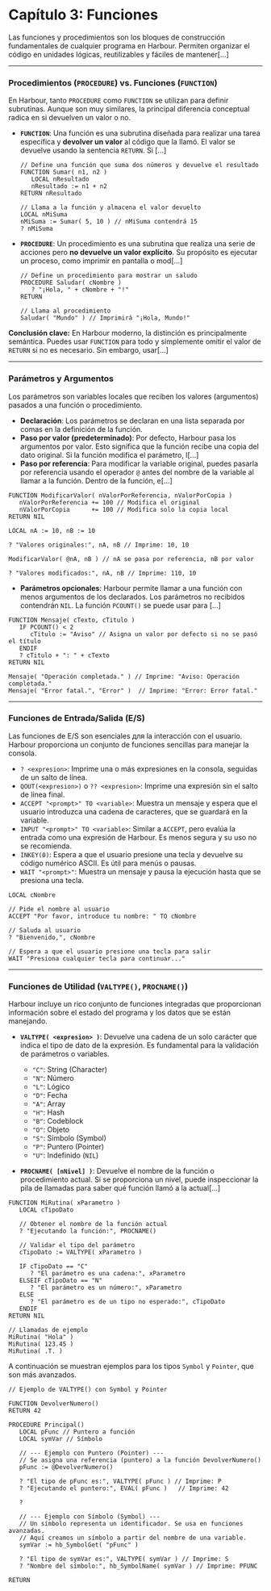 # Capítulo 3: Funciones

Las funciones y procedimientos son los bloques de construcción fundamentales de cualquier programa en Harbour. Permiten organizar el código en unidades lógicas, reutilizables y fáciles de mantener[...]

---

### Procedimientos (`PROCEDURE`) vs. Funciones (`FUNCTION`)

En Harbour, tanto `PROCEDURE` como `FUNCTION` se utilizan para definir subrutinas. Aunque son muy similares, la principal diferencia conceptual radica en si devuelven un valor o no.

*   **`FUNCTION`**: Una función es una subrutina diseñada para realizar una tarea específica y **devolver un valor** al código que la llamó. El valor se devuelve usando la sentencia `RETURN`. Si [...]

    ```harbour
    // Define una función que suma dos números y devuelve el resultado
    FUNCTION Sumar( n1, n2 )
       LOCAL nResultado
       nResultado := n1 + n2
    RETURN nResultado

    // Llama a la función y almacena el valor devuelto
    LOCAL nMiSuma
    nMiSuma := Sumar( 5, 10 ) // nMiSuma contendrá 15
    ? nMiSuma
    ```

*   **`PROCEDURE`**: Un procedimiento es una subrutina que realiza una serie de acciones pero **no devuelve un valor explícito**. Su propósito es ejecutar un proceso, como imprimir en pantalla o mod[...]

    ```harbour
    // Define un procedimiento para mostrar un saludo
    PROCEDURE Saludar( cNombre )
       ? "¡Hola, " + cNombre + "!"
    RETURN

    // Llama al procedimiento
    Saludar( "Mundo" ) // Imprimirá "¡Hola, Mundo!"
    ```

**Conclusión clave:** En Harbour moderno, la distinción es principalmente semántica. Puedes usar `FUNCTION` para todo y simplemente omitir el valor de `RETURN` si no es necesario. Sin embargo, usar[...]

---

### Parámetros y Argumentos

Los parámetros son variables locales que reciben los valores (argumentos) pasados a una función o procedimiento.

*   **Declaración**: Los parámetros se declaran en una lista separada por comas en la definición de la función.
*   **Paso por valor (predeterminado)**: Por defecto, Harbour pasa los argumentos por valor. Esto significa que la función recibe una copia del dato original. Si la función modifica el parámetro, l[...]
*   **Paso por referencia**: Para modificar la variable original, puedes pasarla por referencia usando el operador `@` antes del nombre de la variable al llamar a la función. Dentro de la función, e[...]

```harbour
FUNCTION ModificarValor( nValorPorReferencia, nValorPorCopia )
   nValorPorReferencia += 100 // Modifica el original
   nValorPorCopia      += 100 // Modifica solo la copia local
RETURN NIL

LOCAL nA := 10, nB := 10

? "Valores originales:", nA, nB // Imprime: 10, 10

ModificarValor( @nA, nB ) // nA se pasa por referencia, nB por valor

? "Valores modificados:", nA, nB // Imprime: 110, 10
```

*   **Parámetros opcionales**: Harbour permite llamar a una función con menos argumentos de los declarados. Los parámetros no recibidos contendrán `NIL`. La función `PCOUNT()` se puede usar para [...]

```harbour
FUNCTION Mensaje( cTexto, cTitulo )
   IF PCOUNT() < 2
      cTitulo := "Aviso" // Asigna un valor por defecto si no se pasó el título
   ENDIF
   ? cTitulo + ": " + cTexto
RETURN NIL

Mensaje( "Operación completada." ) // Imprime: "Aviso: Operación completada."
Mensaje( "Error fatal.", "Error" )  // Imprime: "Error: Error fatal."
```

---

### Funciones de Entrada/Salida (E/S)

Las funciones de E/S son esenciales для la interacción con el usuario. Harbour proporciona un conjunto de funciones sencillas para manejar la consola.

*   `? <expresion>`: Imprime una o más expresiones en la consola, seguidas de un salto de línea.
*   `QOUT(<expresion>)` o `?? <expresion>`: Imprime una expresión sin el salto de línea final.
*   `ACCEPT "<prompt>" TO <variable>`: Muestra un mensaje y espera que el usuario introduzca una cadena de caracteres, que se guardará en la variable.
*   `INPUT "<prompt>" TO <variable>`: Similar a `ACCEPT`, pero evalúa la entrada como una expresión de Harbour. Es menos segura y su uso no se recomienda.
*   `INKEY(0)`: Espera a que el usuario presione una tecla y devuelve su código numérico ASCII. Es útil para menús o pausas.
*   `WAIT "<prompt>"`: Muestra un mensaje y pausa la ejecución hasta que se presiona una tecla.

```harbour
LOCAL cNombre

// Pide el nombre al usuario
ACCEPT "Por favor, introduce tu nombre: " TO cNombre

// Saluda al usuario
? "Bienvenido,", cNombre

// Espera a que el usuario presione una tecla para salir
WAIT "Presiona cualquier tecla para continuar..."
```

---

### Funciones de Utilidad (`VALTYPE()`, `PROCNAME()`)

Harbour incluye un rico conjunto de funciones integradas que proporcionan información sobre el estado del programa y los datos que se están manejando.

*   **`VALTYPE( <expresion> )`**: Devuelve una cadena de un solo carácter que indica el tipo de dato de la expresión. Es fundamental para la validación de parámetros o variables.
    *   `"C"`: String (Character)
    *   `"N"`: Número
    *   `"L"`: Lógico
    *   `"D"`: Fecha
    *   `"A"`: Array
    *   `"H"`: Hash
    *   `"B"`: Codeblock
    *   `"O"`: Objeto
    *   `"S"`: Símbolo (Symbol)
    *   `"P"`: Puntero (Pointer)
    *   `"U"`: Indefinido (`NIL`)

*   **`PROCNAME( [nNivel] )`**: Devuelve el nombre de la función o procedimiento actual. Si se proporciona un nivel, puede inspeccionar la pila de llamadas para saber qué función llamó a la actual[...]

```harbour
FUNCTION MiRutina( xParametro )
   LOCAL cTipoDato

   // Obtener el nombre de la función actual
   ? "Ejecutando la función:", PROCNAME()

   // Validar el tipo del parámetro
   cTipoDato := VALTYPE( xParametro )

   IF cTipoDato == "C"
      ? "El parámetro es una cadena:", xParametro
   ELSEIF cTipoDato == "N"
      ? "El parámetro es un número:", xParametro
   ELSE
      ? "El parámetro es de un tipo no esperado:", cTipoDato
   ENDIF
RETURN NIL

// Llamadas de ejemplo
MiRutina( "Hola" )
MiRutina( 123.45 )
MiRutina( .T. )
```

A continuación se muestran ejemplos para los tipos `Symbol` y `Pointer`, que son más avanzados.

```harbour
// Ejemplo de VALTYPE() con Symbol y Pointer

FUNCTION DevolverNumero()
RETURN 42

PROCEDURE Principal()
   LOCAL pFunc // Puntero a función
   LOCAL symVar // Símbolo

   // --- Ejemplo con Puntero (Pointer) ---
   // Se asigna una referencia (puntero) a la función DevolverNumero()
   pFunc := @DevolverNumero()

   ? "El tipo de pFunc es:", VALTYPE( pFunc ) // Imprime: P
   ? "Ejecutando el puntero:", EVAL( pFunc )   // Imprime: 42

   ?
   
   // --- Ejemplo con Símbolo (Symbol) ---
   // Un símbolo representa un identificador. Se usa en funciones avanzadas.
   // Aquí creamos un símbolo a partir del nombre de una variable.
   symVar := hb_SymbolGet( "pFunc" )
   
   ? "El tipo de symVar es:", VALTYPE( symVar ) // Imprime: S
   ? "Nombre del símbolo:", hb_SymbolName( symVar ) // Imprime: PFUNC
   
RETURN
```
